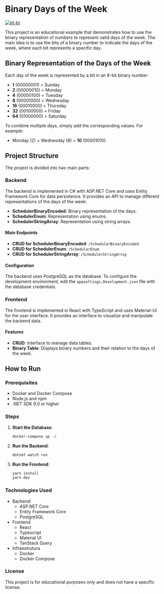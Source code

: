 # Binary Days of the Week
[![pt-br](https://img.shields.io/badge/lang-pt--br-green.svg)](https://github.com/Gabones/BinaryDaysOfWeek/blob/master/README.pt-br.md)

This project is an educational example that demonstrates how to use the binary representation of numbers to represent valid days of the week. The main idea is to use the bits of a binary number to indicate the days of the week, where each bit represents a specific day.

## Binary Representation of the Days of the Week

Each day of the week is represented by a bit in an 8-bit binary number:

- **1** (00000001) = Sunday
- **2** (00000010) = Monday
- **4** (00000100) = Tuesday
- **8** (00001000) = Wednesday
- **16** (00010000) = Thursday
- **32** (00100000) = Friday
- **64** (01000000) = Saturday

To combine multiple days, simply add the corresponding values. For example:

- Monday (2) + Wednesday (8) = **10** (00001010)

## Project Structure

The project is divided into two main parts:

### Backend

The backend is implemented in C# with ASP.NET Core and uses Entity Framework Core for data persistence. It provides an API to manage different representations of the days of the week:

- **SchedulerBinaryEncoded**: Binary representation of the days.
- **SchedulerEnum**: Representation using enums.
- **SchedulerStringArray**: Representation using string arrays.

#### Main Endpoints

- **CRUD for SchedulerBinaryEncoded**: `/SchedulerBinaryEncoded`
- **CRUD for SchedulerEnum**: `/SchedulerEnum`
- **CRUD for SchedulerStringArray**: `/SchedulerStringArray`

#### Configuration

The backend uses PostgreSQL as the database. To configure the development environment, edit the `appsettings.Development.json` file with the database credentials.

### Frontend

The frontend is implemented in React with TypeScript and uses Material-UI for the user interface. It provides an interface to visualize and manipulate the backend data.

#### Features

- **CRUD**: Interface to manage data tables.
- **Binary Table**: Displays binary numbers and their relation to the days of the week.

## How to Run

### Prerequisites

- Docker and Docker Compose
- Node.js and npm
- .NET SDK 9.0 or higher

### Steps

1. **Start the Database**:
   ```bash
   docker-compose up -d
   ```
2. **Run the Backend**:
    ```bash
    dotnet watch run
    ```
3. **Run the Frontend**:
    ```bash
    yarn install
    yarn dev
    ```

### Technologies Used

- Backend:
    - ASP.NET Core
    - Entity Framework Core
    - PostgreSQL
- Frontend
    - React
    - Typescript
    - Material UI
    - TanStack Query
- Infraestrutura
    - Docker
    - Docker Compose

### License
This project is for educational purposes only and does not have a specific license.